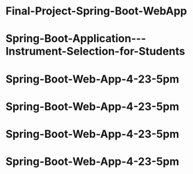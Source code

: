 # Final-Project-Spring-Boot-WebApp
# Spring-Boot-Application---Instrument-Selection-for-Students
# Spring-Boot-Web-App-4-23-5pm
# Spring-Boot-Web-App-4-23-5pm
# Spring-Boot-Web-App-4-23-5pm
# Spring-Boot-Web-App-4-23-5pm
